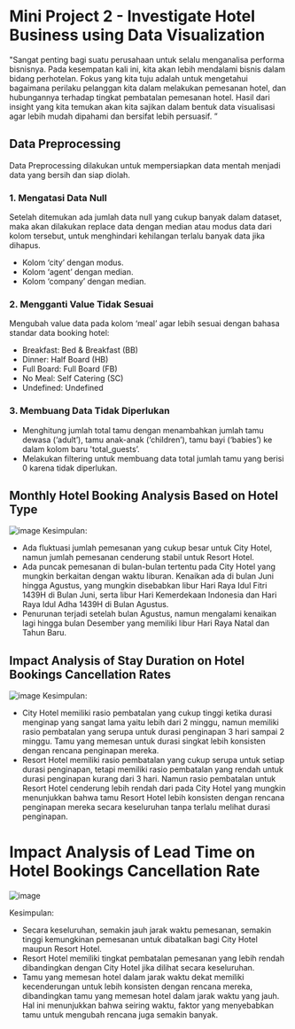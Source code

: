 # Mini Project 2 - Investigate Hotel Business using Data Visualization
"Sangat penting bagi suatu perusahaan untuk selalu menganalisa performa bisnisnya. Pada kesempatan kali ini, kita akan lebih mendalami bisnis dalam bidang perhotelan. Fokus yang kita tuju adalah untuk mengetahui bagaimana perilaku pelanggan kita dalam melakukan pemesanan hotel, dan hubungannya terhadap tingkat pembatalan pemesanan hotel. Hasil dari insight yang kita temukan akan kita sajikan dalam bentuk data visualisasi agar lebih mudah dipahami dan bersifat lebih persuasif. ”

## Data Preprocessing
Data Preprocessing dilakukan untuk mempersiapkan data mentah menjadi data yang bersih dan siap diolah.

### 1. Mengatasi Data Null
Setelah ditemukan ada jumlah data null yang cukup banyak dalam dataset, maka akan dilakukan replace data dengan median atau modus data dari kolom tersebut, untuk menghindari kehilangan terlalu banyak data jika dihapus.
- Kolom ‘city’ dengan modus.
- Kolom ‘agent’ dengan median.
- Kolom ‘company’ dengan median.

### 2. Mengganti Value Tidak Sesuai
Mengubah value data pada kolom ‘meal’ agar lebih sesuai dengan bahasa standar data booking hotel:
- Breakfast: Bed & Breakfast (BB)
- Dinner: Half Board (HB)
- Full Board: Full Board (FB)
- No Meal: Self Catering (SC)
- Undefined: Undefined

### 3. Membuang Data Tidak Diperlukan
- Menghitung jumlah total tamu dengan menambahkan jumlah tamu dewasa (‘adult’), tamu anak-anak (‘children’), tamu bayi (‘babies’) ke dalam kolom baru 'total_guests’.
- Melakukan filtering untuk membuang data total jumlah tamu yang berisi 0 karena tidak diperlukan.


## Monthly Hotel Booking Analysis Based on Hotel Type
![image](https://github.com/regitafif/mp2_coba/assets/167510010/36a65ec8-3f13-4ad0-8add-198bc853e485)
Kesimpulan:
- Ada fluktuasi jumlah pemesanan yang cukup besar untuk City Hotel, namun jumlah pemesanan cenderung stabil untuk Resort Hotel.
- Ada puncak pemesanan di bulan-bulan tertentu pada City Hotel yang mungkin berkaitan dengan waktu liburan. Kenaikan ada di bulan Juni hingga Agustus, yang mungkin disebabkan libur Hari Raya Idul Fitri 1439H di Bulan Juni, serta libur Hari Kemerdekaan Indonesia dan Hari Raya Idul Adha 1439H di Bulan Agustus.
- Penurunan terjadi setelah bulan Agustus, namun mengalami kenaikan lagi hingga bulan Desember yang memiliki libur Hari Raya Natal dan Tahun Baru.


## Impact Analysis of Stay Duration on Hotel Bookings Cancellation Rates
![image](https://github.com/regitafif/mp2_coba/assets/167510010/2a40bf0c-cd55-4417-9876-404a4922af7c)
Kesimpulan:
- City Hotel memiliki rasio pembatalan yang cukup tinggi ketika durasi menginap yang sangat lama yaitu lebih dari 2 minggu, namun memiliki rasio pembatalan yang serupa untuk durasi penginapan 3 hari sampai 2 minggu. Tamu yang memesan untuk durasi singkat lebih konsisten dengan rencana penginapan mereka.
- Resort Hotel memiliki rasio pembatalan yang cukup serupa untuk setiap durasi penginapan, tetapi memiliki rasio pembatalan yang rendah untuk durasi penginapan kurang dari 3 hari. Namun rasio pembatalan untuk Resort Hotel cenderung lebih rendah dari pada City Hotel yang mungkin menunjukkan bahwa tamu Resort Hotel lebih konsisten dengan rencana penginapan mereka secara keseluruhan tanpa terlalu melihat durasi penginapan.


# Impact Analysis of Lead Time on Hotel Bookings Cancellation Rate

![image](https://github.com/regitafif/MP2_InvestigateHotelBusiness/assets/167510010/d574190d-031b-471e-b524-26cafdd34f02)

Kesimpulan:
- Secara keseluruhan, semakin jauh jarak waktu pemesanan, semakin tinggi kemungkinan pemesanan untuk dibatalkan bagi City Hotel maupun Resort Hotel. 
- Resort Hotel memiliki tingkat pembatalan pemesanan yang lebih rendah dibandingkan dengan City Hotel jika dilihat secara keseluruhan.
- Tamu yang memesan hotel dalam jarak waktu dekat memiliki kecenderungan untuk lebih konsisten dengan rencana mereka, dibandingkan tamu yang memesan hotel dalam jarak waktu yang jauh. Hal ini menunjukkan bahwa seiring waktu, faktor yang menyebabkan tamu untuk mengubah rencana juga semakin banyak.
